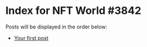 # Index for NFT World #3842
Posts will be displayed in the order below:

- [Your first post](./001-first.md)

